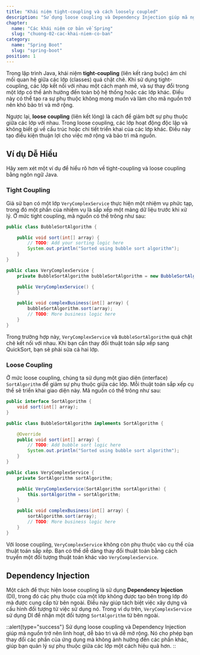 ```yaml
---
title: "Khái niệm tight-coupling và cách loosely coupled"
description: "Sử dụng loose coupling và Dependency Injection giúp mã nguồn trở nên linh hoạt, dễ bảo trì và dễ mở rộng. Nó cho phép bạn thay đổi các phần của ứng dụng mà không ảnh hưởng đến các phần khác, giúp bạn quản lý sự phụ thuộc giữa các lớp một cách hiệu quả hơn."
chapter:
  name: "Các khái niệm cơ bản về Spring"
  slug: "chuong-02-cac-khai-niem-co-ban"
category:
  name: "Spring Boot"
  slug: "spring-boot"
position: 1
---
```


Trong lập trình Java, khái niệm **tight-coupling** (liên kết ràng buộc) ám chỉ mối quan hệ giữa các lớp (classes) quá chặt chẽ. Khi sử dụng tight-coupling, các lớp kết nối với nhau một cách mạnh mẽ, và sự thay đổi trong một lớp có thể ảnh hưởng đến toàn bộ hệ thống hoặc các lớp khác. Điều này có thể tạo ra sự phụ thuộc không mong muốn và làm cho mã nguồn trở nên khó bảo trì và mở rộng.

Ngược lại, **loose coupling** (liên kết lỏng) là cách để giảm bớt sự phụ thuộc giữa các lớp với nhau. Trong loose coupling, các lớp hoạt động độc lập và không biết gì về cấu trúc hoặc chi tiết triển khai của các lớp khác. Điều này tạo điều kiện thuận lợi cho việc mở rộng và bảo trì mã nguồn.

## Ví dụ Dễ Hiểu

Hãy xem xét một ví dụ để hiểu rõ hơn về tight-coupling và loose coupling bằng ngôn ngữ Java.

### Tight Coupling

Giả sử bạn có một lớp `VeryComplexService` thực hiện một nhiệm vụ phức tạp, trong đó một phần của nhiệm vụ là sắp xếp một mảng dữ liệu trước khi xử lý. Ở mức tight coupling, mã nguồn có thể trông như sau:

```java
public class BubbleSortAlgorithm {

    public void sort(int[] array) {
        // TODO: Add your sorting logic here
        System.out.println("Sorted using bubble sort algorithm");
    }
}

public class VeryComplexService {
    private BubbleSortAlgorithm bubbleSortAlgorithm = new BubbleSortAlgorithm();

    public VeryComplexService() {
    }

    public void complexBusiness(int[] array) {
        bubbleSortAlgorithm.sort(array);
        // TODO: More business logic here
    }
}
```

Trong trường hợp này, `VeryComplexService` và `BubbleSortAlgorithm` quá chặt chẽ kết nối với nhau. Khi bạn cần thay đổi thuật toán sắp xếp sang QuickSort, bạn sẽ phải sửa cả hai lớp.

### Loose Coupling

Ở mức loose coupling, chúng ta sử dụng một giao diện (interface) `SortAlgorithm` để giảm sự phụ thuộc giữa các lớp. Mỗi thuật toán sắp xếp cụ thể sẽ triển khai giao diện này. Mã nguồn có thể trông như sau:

```java
public interface SortAlgorithm {
    void sort(int[] array);
}

public class BubbleSortAlgorithm implements SortAlgorithm {

    @Override
    public void sort(int[] array) {
        // TODO: Add bubble sort logic here
        System.out.println("Sorted using bubble sort algorithm");
    }
}

public class VeryComplexService {
    private SortAlgorithm sortAlgorithm;

    public VeryComplexService(SortAlgorithm sortAlgorithm) {
        this.sortAlgorithm = sortAlgorithm;
    }

    public void complexBusiness(int[] array) {
        sortAlgorithm.sort(array);
        // TODO: More business logic here
    }
}
```

Với loose coupling, `VeryComplexService` không còn phụ thuộc vào cụ thể của thuật toán sắp xếp. Bạn có thể dễ dàng thay đổi thuật toán bằng cách truyền một đối tượng thuật toán khác vào `VeryComplexService`.

## Dependency Injection

Một cách để thực hiện loose coupling là sử dụng **Dependency Injection** (DI), trong đó các phụ thuộc của một lớp không được tạo bên trong lớp đó mà được cung cấp từ bên ngoài. Điều này giúp tách biệt việc xây dựng và cấu hình đối tượng từ việc sử dụng nó. Trong ví dụ trên, `VeryComplexService` sử dụng DI để nhận một đối tượng `SortAlgorithm` từ bên ngoài.

::alert{type="success"}
Sử dụng loose coupling và Dependency Injection giúp mã nguồn trở nên linh hoạt, dễ bảo trì và dễ mở rộng. Nó cho phép bạn thay đổi các phần của ứng dụng mà không ảnh hưởng đến các phần khác, giúp bạn quản lý sự phụ thuộc giữa các lớp một cách hiệu quả hơn.
::
